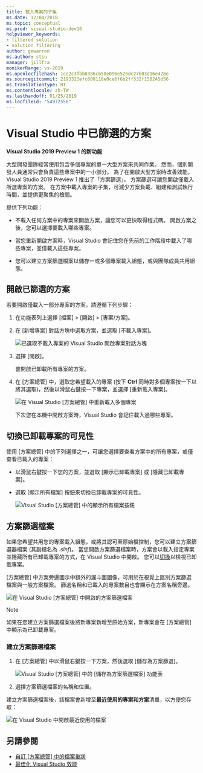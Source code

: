 ```yaml
---
title: 載入專案的子集
ms.date: 12/04/2018
ms.topic: conceptual
ms.prod: visual-studio-dev16
helpviewer_keywords:
- filtered solution
- solution filtering
author: gewarren
ms.author: stsu
manager: jillfra
monikerRange: vs-2019
ms.openlocfilehash: 1ce2c3fbb8386cb58e096e526dc27b03d16e428e
ms.sourcegitcommit: 2193323efc608118e0ce6f6b2ff532f158245d56
ms.translationtype: HT
ms.contentlocale: zh-TW
ms.lasthandoff: 01/25/2019
ms.locfileid: "54972556"
---
```

# <a name="filtered-solutions-in-visual-studio"></a>Visual Studio 中已篩選的方案

**Visual Studio 2019 Preview 1 的新功能**

大型開發團隊經常使用包含多個專案的單一大型方案來共同作業。 然而，個別開發人員通常只會負責這些專案中的一小部分。 為了在開啟大型方案時改善效能，Visual Studio 2019 Preview 1 推出了「方案篩選」。 方案篩選可讓您開啟僅載入所選專案的方案。 在方案中載入專案的子集，可減少方案負載、組建和測試執行時間，並提供更聚焦的檢閱。

提供下列功能︰

- 不載入任何方案中的專案來開啟方案，讓您可以更快取得程式碼。 開啟方案之後，您可以選擇要載入哪些專案。

- 當您重新開啟方案時，Visual Studio 會記住您在先前的工作階段中載入了哪些專案，並僅載入這些專案。

- 您可以建立方案篩選檔案以儲存一或多個專案載入組態，或與團隊成員共用組態。

## <a name="open-a-filtered-solution"></a>開啟已篩選的方案

若要開啟僅載入一部分專案的方案，請遵循下列步驟：

1. 在功能表列上選擇 [檔案] > [開啟] > [專案/方案]。

2. 在 [新增專案] 對話方塊中選取方案，並選取 [不載入專案]。

   ![已選取不載入專案的 Visual Studio 開啟專案對話方塊](media/filtered-solutions/do-not-load-projects.png)

3. 選擇 [開啟]。

   會開啟已卸載所有專案的方案。

4. 在 [方案總管] 中，選取您希望載入的專案 (按下 **Ctrl** 同時對多個專案按一下以將其選取)，然後以滑鼠右鍵按一下專案，並選擇 [重新載入專案]。

   ![在 Visual Studio [方案總管] 中重新載入多個專案](media/filtered-solutions/reload-project.png)

   下次您在本機中開啟方案時，Visual Studio 會記住載入過哪些專案。

## <a name="toggle-unloaded-project-visibility"></a>切換已卸載專案的可見性

使用 [方案總管] 中的下列選擇之一，可讓您選擇要查看方案中的所有專案，或僅查看已載入的專案：

- 以滑鼠右鍵按一下您的方案，並選取 [顯示已卸載專案] 或 [隱藏已卸載專案]。

- 選取 [顯示所有檔案] 按鈕來切換已卸載專案的可見性。

   ![Visual Studio [方案總管] 中的顯示所有檔案按鈕](media/filtered-solutions/show-all-files.PNG)

## <a name="solution-filter-files"></a>方案篩選檔案

如果您希望共用您的專案載入組態，或將其認可至原始檔控制，您可以建立方案篩選器檔案 (其副檔名為 *.slnf*)。 當您開啟方案篩選檔案時，方案會以載入指定專案並隱藏所有已卸載專案的方式，在 Visual Studio 中開啟。 您可以[切換](#toggle-unloaded-project-visibility)以檢視已卸載專案。

[方案總管] 中方案旁邊圖示中額外的漏斗圖圖像，可用於在視覺上區別方案篩選檔案與一般方案檔案。 篩選名稱和已載入的專案數目也會顯示在方案名稱旁邊。

![在 Visual Studio [方案總管] 中開啟的方案篩選檔案](media/filtered-solutions/solution-filter.PNG)

> [!NOTE]
> 如果在您建立方案篩選檔案後將新專案新增至原始方案，新專案會在 [方案總管] 中顯示為已卸載專案。

### <a name="create-a-solution-filter-file"></a>建立方案篩選檔案

1. 在 [方案總管] 中以滑鼠右鍵按一下方案，然後選取 [儲存為方案篩選]。

   ![Visual Studio [方案總管] 中的 [儲存為方案篩選檔案] 功能表](media/filtered-solutions/save-as-solution-filter.png)

2. 選擇方案篩選檔案的名稱和位置。

建立方案篩選檔案後，該檔案會新增至**最近使用的專案和方案**清單，以方便您存取：

![在 Visual Studio 中開啟最近使用的檔案](media/filtered-solutions/open-recent.png)

## <a name="see-also"></a>另請參閱

- [自訂 [方案總管] 中的檔案巢狀](file-nesting-solution-explorer.md)
- [最佳化 Visual Studio 效能](optimize-visual-studio-performance.md)
